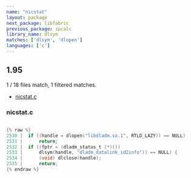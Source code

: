 ```yaml
---
name: "nicstat"
layout: package
next_package: libfabric
previous_package: ipcalc
library_name: dlsym
matches: ['dlsym', 'dlopen']
languages: ['c']
---
```

## 1.95
1 / 18 files match, 1 filtered matches.

 - [nicstat.c](#nicstatc)

### nicstat.c

```c

{% raw %}
2530 | 	if ((handle = dlopen("libdladm.so.1", RTLD_LAZY)) == NULL)
2531 | 		return;
2532 | 	if ((fptr = (dladm_status_t (*)())
2533 | 	    dlsym(handle, "dladm_datalink_id2info")) == NULL) {
2534 | 		(void) dlclose(handle);
2535 | 		return;
{% endraw %}

```